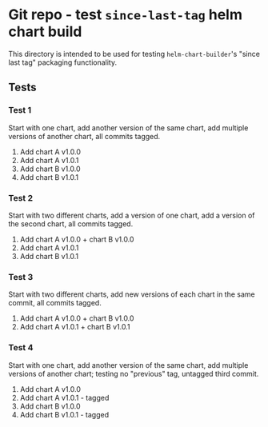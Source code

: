 # Git repo - test `since-last-tag` helm chart build

This directory is intended to be used for testing `helm-chart-builder`'s "since last tag" packaging functionality.

## Tests

### Test 1
Start with one chart, add another version of the same chart, add multiple versions of another chart, all commits tagged.

1. Add chart A v1.0.0
2. Add chart A v1.0.1
3. Add chart B v1.0.0
4. Add chart B v1.0.1

### Test 2
Start with two different charts, add a version of one chart, add a version of the second chart, all commits tagged.

1. Add chart A v1.0.0 + chart B v1.0.0
2. Add chart A v1.0.1
3. Add chart B v1.0.1

### Test 3
Start with two different charts, add new versions of each chart in the same commit, all commits tagged.

1. Add chart A v1.0.0 + chart B v1.0.0
2. Add chart A v1.0.1 + chart B v1.0.1

### Test 4

Start with one chart, add another version of the same chart, add multiple versions of another chart; testing no "previous" tag, untagged third commit.

1. Add chart A v1.0.0 
2. Add chart A v1.0.1 - tagged
3. Add chart B v1.0.0
4. Add chart B v1.0.1 - tagged
